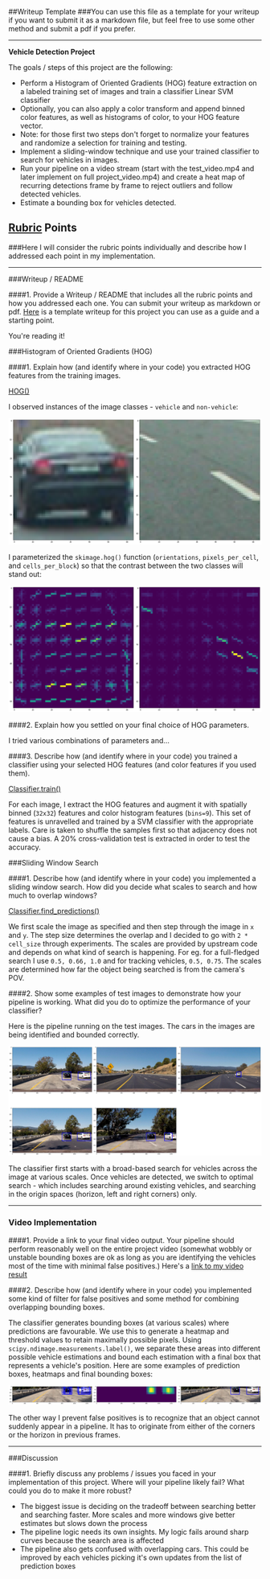 ##Writeup Template
###You can use this file as a template for your writeup if you want to submit it as a markdown file, but feel free to use some other method and submit a pdf if you prefer.

---

**Vehicle Detection Project**

The goals / steps of this project are the following:

* Perform a Histogram of Oriented Gradients (HOG) feature extraction on a labeled training set of images and train a classifier Linear SVM classifier
* Optionally, you can also apply a color transform and append binned color features, as well as histograms of color, to your HOG feature vector. 
* Note: for those first two steps don't forget to normalize your features and randomize a selection for training and testing.
* Implement a sliding-window technique and use your trained classifier to search for vehicles in images.
* Run your pipeline on a video stream (start with the test_video.mp4 and later implement on full project_video.mp4) and create a heat map of recurring detections frame by frame to reject outliers and follow detected vehicles.
* Estimate a bounding box for vehicles detected.

[//]: # (Image References)
[vehicle_non]: ./output_images/vehicle_non.png
[vehicle_non_hog]: ./output_images/vehicle_non_hog.png
[test_results]: ./output_images/test_results.png
[heatmap]: ./output_images/heatmap.png

## [Rubric](https://review.udacity.com/#!/rubrics/513/view) Points
###Here I will consider the rubric points individually and describe how I addressed each point in my implementation.  

---
###Writeup / README

####1. Provide a Writeup / README that includes all the rubric points and how you addressed each one.  You can submit your writeup as markdown or pdf.  [Here](https://github.com/udacity/CarND-Vehicle-Detection/blob/master/writeup_template.md) is a template writeup for this project you can use as a guide and a starting point.  

You're reading it!

###Histogram of Oriented Gradients (HOG)

####1. Explain how (and identify where in your code) you extracted HOG features from the training images.

[HOG()](https://github.com/subhash/CarND-Vehicle-Detection/blob/master/vehicle-tracking.py#L77) 

I observed instances of the image classes - `vehicle` and `non-vehicle`:

![alt text][vehicle_non]

I parameterized the `skimage.hog()` function (`orientations`, `pixels_per_cell`, and `cells_per_block`) so that the contrast between the two classes will stand out:

![alt text][vehicle_non_hog]

####2. Explain how you settled on your final choice of HOG parameters.

I tried various combinations of parameters and...

####3. Describe how (and identify where in your code) you trained a classifier using your selected HOG features (and color features if you used them).

[Classifier.train()](https://github.com/subhash/CarND-Vehicle-Detection/blob/master/vehicle-tracking.py#L199)

For each image, I extract the HOG features and augment it with spatially binned (`32x32`) features and color histogram features (`bins=9`). This set of features is unravelled and trained by a SVM classifier with the appropriate labels. Care is taken to shuffle the samples first so that adjacency does not cause a bias. A 20% cross-validation test is extracted in order to test the accuracy.

###Sliding Window Search

####1. Describe how (and identify where in your code) you implemented a sliding window search.  How did you decide what scales to search and how much to overlap windows?

[Classifier.find_predictions()](https://github.com/subhash/CarND-Vehicle-Detection/blob/master/vehicle-tracking.py#L220)

We first scale the image as specified and then step through the image in `x` and `y`. The step size determines the overlap and I decided to go with `2 * cell_size` through experiments. The scales are provided by upstream code and depends on what kind of search is happening. For eg. for a full-fledged search I use `0.5, 0.66, 1.0` and for tracking vehicles, `0.5, 0.75`. The scales are determined how far the object being searched is from the camera's POV.


####2. Show some examples of test images to demonstrate how your pipeline is working.  What did you do to optimize the performance of your classifier?

Here is the pipeline running on the test images. The cars in the images are being identified and bounded correctly. 

![alt text][test_results]


The classifier first starts with a broad-based search for vehicles across the image at various scales. Once vehicles are detected, we switch to optimal search - which includes searching around existing vehicles, and searching in the origin spaces (horizon, left and right corners) only.

---

### Video Implementation

####1. Provide a link to your final video output.  Your pipeline should perform reasonably well on the entire project video (somewhat wobbly or unstable bounding boxes are ok as long as you are identifying the vehicles most of the time with minimal false positives.)
Here's a [link to my video result](https://www.youtube.com/watch?v=PRSXPaGTiGM)


####2. Describe how (and identify where in your code) you implemented some kind of filter for false positives and some method for combining overlapping bounding boxes.

The classifier generates bounding boxes (at various scales) where predictions are favourable. We use this to generate a heatmap and threshold values to retain maximally possible pixels. Using `scipy.ndimage.measurements.label()`, we separate these areas into different possible vehicle estimations and bound each estimation with a final box that represents a vehicle's position. Here are some examples of prediction boxes, heatmaps and final bounding boxes:

![alt text][heatmap]

The other way I prevent false positives is to recognize that an object cannot suddenly appear in a pipeline. It has to originate from either of the corners or the horizon in previous frames. 

---

###Discussion

####1. Briefly discuss any problems / issues you faced in your implementation of this project.  Where will your pipeline likely fail?  What could you do to make it more robust?

* The biggest issue is deciding on the tradeoff between searching better and searching faster. More scales and more windows give better estimates but slows down the process
* The pipeline logic needs its own insights. My logic fails around sharp curves because the search area is affected
* The pipeline also gets confused with overlapping cars. This could be improved by each vehicles picking it's own updates from the list of prediction boxes
